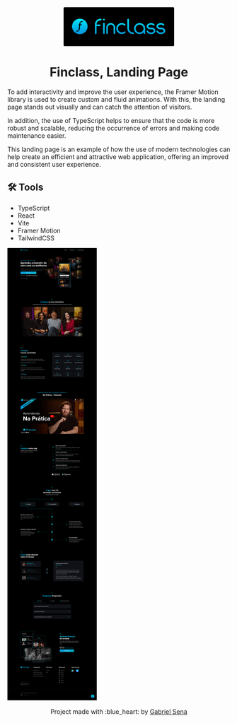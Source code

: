 <div align="center">
  <img src="logo.svg" width="250" />
</div>

<h1 align="center">
   Finclass, Landing Page
</h1>

To add interactivity and improve the user experience, the Framer Motion library is used to create custom and fluid animations. With this, the landing page stands out visually and can catch the attention of visitors.

In addition, the use of TypeScript helps to ensure that the code is more robust and scalable, reducing the occurrence of errors and making code maintenance easier.

This landing page is an example of how the use of modern technologies can help create an efficient and attractive web application, offering an improved and consistent user experience.

## :hammer_and_wrench: Tools

* TypeScript
* React
* Vite
* Framer Motion
* TailwindCSS

![screen](/screens/screen-desktop.png)


<p align="center">Project made with :blue_heart: by <a href="https://github.com/stardusteight-d4c">Gabriel Sena</a></p>
